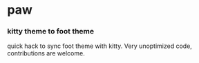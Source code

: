 # paw
### kitty theme to foot theme
quick hack to sync foot theme with kitty. Very unoptimized code, contributions are welcome.
